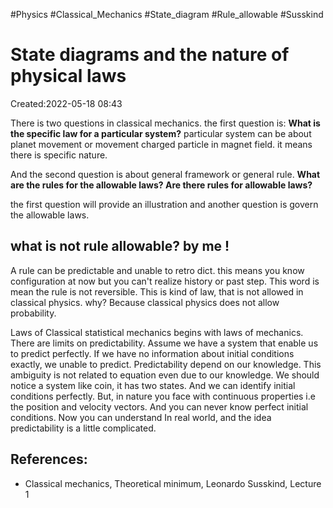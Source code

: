 
#Physics
#Classical_Mechanics
#State_diagram
#Rule_allowable
#Susskind


# State diagrams and the nature of physical laws
Created:2022-05-18 08:43

There is two questions in classical mechanics. the first question is:
**What is the specific law for a particular system?** particular system can be about planet movement or movement charged particle in magnet field. it means there is specific nature. 

And the second question is about general framework or general rule. **What are the rules for the allowable laws? Are there rules for allowable laws?** 

the first question will provide an illustration and another question is govern the allowable laws.

## what is not rule allowable? by me !
A rule can be predictable and unable to retro dict. this means you know configuration at now but you can't realize history or past step. This word is mean the rule is not reversible. This is kind of law, that is not allowed in classical physics. why? Because classical physics does not allow probability.

Laws of Classical statistical mechanics begins with laws of mechanics. There are limits on predictability. Assume we have a system that enable us to predict perfectly. If we have no information about initial conditions exactly, we unable to predict. Predictability depend on our knowledge. This ambiguity is not related to equation even due to our knowledge. We should notice a system like coin, it has two states. And we can identify initial conditions perfectly. But, in nature you face with continuous properties i.e the position and velocity vectors. And you can never know perfect initial conditions. Now you can understand In real world, and the idea predictability is a little complicated.


## References:
- Classical mechanics, Theoretical minimum, Leonardo Susskind, Lecture 1


